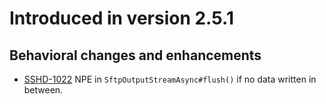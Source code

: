# Introduced in version 2.5.1

## Behavioral changes and enhancements

* [SSHD-1022](https://issues.apache.org/jira/browse/SSHD-1022) NPE in `SftpOutputStreamAsync#flush()` if no data written in between.
